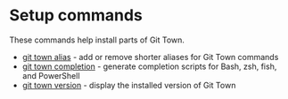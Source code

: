 # Setup commands

These commands help install parts of Git Town.

- [git town alias](commands/alias.md) - add or remove shorter aliases for Git
  Town commands
- [git town completion](commands/completion.md) - generate completion scripts
  for Bash, zsh, fish, and PowerShell
- [git town version](commands/version.md) - display the installed version of Git
  Town
